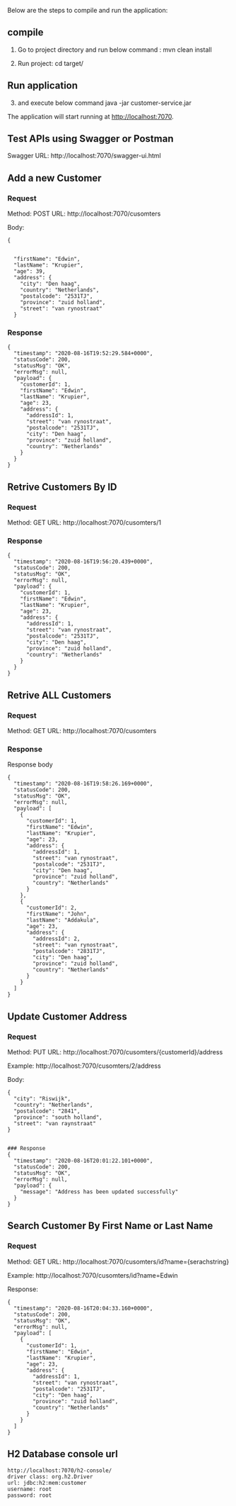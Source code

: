 Below are the steps to compile and run the application:

compile
--------
1. Go to project directory and run below command : 
	mvn clean install

2. Run project:
	cd target/

Run application
---------------
3. and execute below command 
 java -jar customer-service.jar
 
The application will start running at <http://localhost:7070>.

Test APIs using Swagger or Postman
-----------------------------------
Swagger URL: http://localhost:7070/swagger-ui.html


## Add a new Customer <br/>

### Request
Method: POST
URL: http://localhost:7070/cusomters

Body:
 
```
{
 

  "firstName": "Edwin",
  "lastName": "Krupier",
  "age": 39,
  "address": {
    "city": "Den haag",
    "country": "Netherlands",
    "postalcode": "2531TJ",
    "province": "zuid holland",
    "street": "van rynostraat"
  }
```


### Response
```
{
  "timestamp": "2020-08-16T19:52:29.584+0000",
  "statusCode": 200,
  "statusMsg": "OK",
  "errorMsg": null,
  "payload": {
    "customerId": 1,
    "firstName": "Edwin",
    "lastName": "Krupier",
    "age": 23,
    "address": {
      "addressId": 1,
      "street": "van rynostraat",
      "postalcode": "2531TJ",
      "city": "Den haag",
      "province": "zuid holland",
      "country": "Netherlands"
    }
  }
}
```

## Retrive Customers By ID <br/>

### Request
Method: GET
URL: http://localhost:7070/cusomters/1


### Response
```
{
  "timestamp": "2020-08-16T19:56:20.439+0000",
  "statusCode": 200,
  "statusMsg": "OK",
  "errorMsg": null,
  "payload": {
    "customerId": 1,
    "firstName": "Edwin",
    "lastName": "Krupier",
    "age": 23,
    "address": {
      "addressId": 1,
      "street": "van rynostraat",
      "postalcode": "2531TJ",
      "city": "Den haag",
      "province": "zuid holland",
      "country": "Netherlands"
    }
  }
}
```

## Retrive ALL Customers <br/>

### Request
Method: GET
URL: http://localhost:7070/cusomters


### Response
	
Response body

```
{
  "timestamp": "2020-08-16T19:58:26.169+0000",
  "statusCode": 200,
  "statusMsg": "OK",
  "errorMsg": null,
  "payload": [
    {
      "customerId": 1,
      "firstName": "Edwin",
      "lastName": "Krupier",
      "age": 23,
      "address": {
        "addressId": 1,
        "street": "van rynostraat",
        "postalcode": "2531TJ",
        "city": "Den haag",
        "province": "zuid holland",
        "country": "Netherlands"
      }
    },
    {
      "customerId": 2,
      "firstName": "John",
      "lastName": "Addakula",
      "age": 23,
      "address": {
        "addressId": 2,
        "street": "van rynostraat",
        "postalcode": "2831TJ",
        "city": "Den haag",
        "province": "zuid holland",
        "country": "Netherlands"
      }
    }
  ]
}
```

## Update Customer Address <br/>

### Request
Method: PUT
URL: http://localhost:7070/cusomters/{customerId}/address

Example:  http://localhost:7070/cusomters/2/address

Body: 

```
{
  "city": "Riswijk",
  "country": "Netherlands",
  "postalcode": "2841",
  "province": "south holland",
  "street": "van raynstraat"
}


### Response
{
  "timestamp": "2020-08-16T20:01:22.101+0000",
  "statusCode": 200,
  "statusMsg": "OK",
  "errorMsg": null,
  "payload": {
    "message": "Address has been updated successfully"
  }
}
```

## Search Customer By First Name or Last Name <br/>

### Request
Method: GET
URL: http://localhost:7070/cusomters/id?name={serachstring}

Example:  http://localhost:7070/cusomters/id?name=Edwin

Response:

```
{
  "timestamp": "2020-08-16T20:04:33.160+0000",
  "statusCode": 200,
  "statusMsg": "OK",
  "errorMsg": null,
  "payload": [
    {
      "customerId": 1,
      "firstName": "Edwin",
      "lastName": "Krupier",
      "age": 23,
      "address": {
        "addressId": 1,
        "street": "van rynostraat",
        "postalcode": "2531TJ",
        "city": "Den haag",
        "province": "zuid holland",
        "country": "Netherlands"
      }
    }
  ]
}
```


## H2 Database console url 
    http://localhost:7070/h2-console/
    driver class: org.h2.Driver
    url: jdbc:h2:mem:customer
    username: root
    password: root
